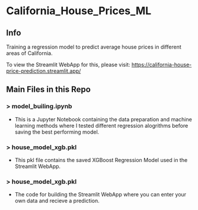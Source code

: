 # California_House_Prices_ML
## Info

Training a regression model to predict average house prices in different areas of California.

To view the Streamlit WebApp for this, please visit: https://california-house-price-prediction.streamlit.app/

## Main Files in this Repo

### > model_builing.ipynb 

- This is a Jupyter Notebook containing the data preparation and machine learning methods where I tested different regression alogrithms before saving the best performing model.

### > house_model_xgb.pkl 

- This pkl file contains the saved XGBoost Regression Model used in the Streamlit WebApp.

### > house_model_xgb.pkl

- The code for building the Streamlit WebApp where you can enter your own data and recieve a prediction.

